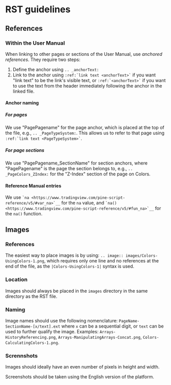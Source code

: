# RST guidelines

## References

### Within the User Manual

When linking to other pages or sections of the User Manual, use *anchored references*. They require two steps:

1. Define the anchor using `.. _anchorText:`
2. Link to the anchor using `` :ref:`link text <anchorText>` `` if you want "link text" to be the link's visible text, or `` :ref:`<anchorText>` `` if you want to use the text from the header immediately following the anchor in the linked file.

#### Anchor naming

##### For pages

We use "PagePagename" for the page anchor, which is placed at the top of the file, e.g., `.. _PageTypeSystem:`. 
This allows us to refer to that page using `` :ref:`link text <PageTypeSystem>` ``.

##### For page sections

We use "PagePagename_SectionName" for section anchors, where "PagePagename" is the page the section belongs to, e.g., `.. _PageColors_ZIndex:` for the "Z-Index" section of the page on Colors.


#### Reference Manual entries

We use `` `na <https://www.tradingview.com/pine-script-reference/v5/#var_na>`__ `` for the ``na`` value, and `` `na() <https://www.tradingview.com/pine-script-reference/v5/#fun_na>`__ `` for the ``na()`` function.


## Images

### References

The easiest way to place images is by using: ``.. image:: images/Colors-UsingColors-1.png``, which requires only one line and no references at the end of the file, as the ``|Colors-UsingColors-1|`` syntax is used.

### Location

Images should always be placed in the ``images`` directory in the same directory as the RST file.

### Naming

Image names should use the following nomenclature: ``PageName-SectionName-[x/text].ext`` where ``x`` can be a sequential digit, or ``text`` can be used to further qualify the image. Examples: ``Arrays-HistoryReferencing.png``, ``Arrays-ManipulatingArrays-Concat.png``, ``Colors-CalculatingColors-1.png``.

### Scrennshots

Images should ideally have an even number of pixels in height and width.

Screenshots should be taken using the English version of the platform.
